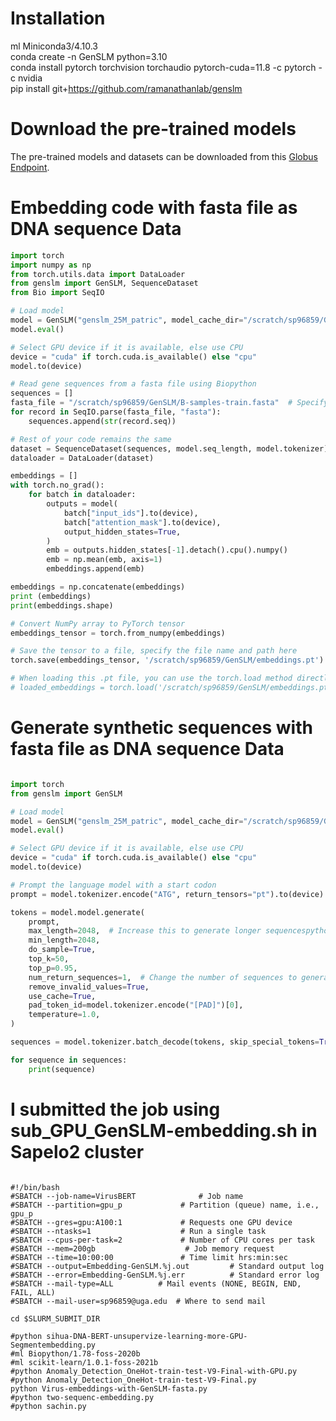 # Installation  
ml Miniconda3/4.10.3  
conda create -n GenSLM python=3.10  
conda install pytorch torchvision torchaudio pytorch-cuda=11.8 -c pytorch -c nvidia  
pip install git+https://github.com/ramanathanlab/genslm   
# Download the pre-trained models
The pre-trained models and datasets can be downloaded from this [Globus Endpoint](https://app.globus.org/file-manager?origin_id=25918ad0-2a4e-4f37-bcfc-8183b19c3150&origin_path=%2F&two_pane=false).  
# Embedding code with fasta file as DNA sequence Data  
```python  
import torch
import numpy as np
from torch.utils.data import DataLoader
from genslm import GenSLM, SequenceDataset
from Bio import SeqIO 

# Load model
model = GenSLM("genslm_25M_patric", model_cache_dir="/scratch/sp96859/GenSLM")
model.eval()

# Select GPU device if it is available, else use CPU
device = "cuda" if torch.cuda.is_available() else "cpu"
model.to(device)

# Read gene sequences from a fasta file using Biopython
sequences = []
fasta_file = "/scratch/sp96859/GenSLM/B-samples-train.fasta"  # Specify the path to the fasta file
for record in SeqIO.parse(fasta_file, "fasta"):
    sequences.append(str(record.seq))

# Rest of your code remains the same
dataset = SequenceDataset(sequences, model.seq_length, model.tokenizer)
dataloader = DataLoader(dataset)

embeddings = []
with torch.no_grad():
    for batch in dataloader:
        outputs = model(
            batch["input_ids"].to(device),
            batch["attention_mask"].to(device),
            output_hidden_states=True,
        )
        emb = outputs.hidden_states[-1].detach().cpu().numpy()
        emb = np.mean(emb, axis=1)
        embeddings.append(emb)

embeddings = np.concatenate(embeddings)
print (embeddings)
print(embeddings.shape)  

# Convert NumPy array to PyTorch tensor  
embeddings_tensor = torch.from_numpy(embeddings)

# Save the tensor to a file, specify the file name and path here  
torch.save(embeddings_tensor, '/scratch/sp96859/GenSLM/embeddings.pt')

# When loading this .pt file, you can use the torch.load method directly. For example:
# loaded_embeddings = torch.load('/scratch/sp96859/GenSLM/embeddings.pt')

```  
# Generate synthetic sequences with fasta file as DNA sequence Data  
```python  

import torch
from genslm import GenSLM

# Load model
model = GenSLM("genslm_25M_patric", model_cache_dir="/scratch/sp96859/GenSLM")
model.eval()

# Select GPU device if it is available, else use CPU
device = "cuda" if torch.cuda.is_available() else "cpu"
model.to(device)

# Prompt the language model with a start codon
prompt = model.tokenizer.encode("ATG", return_tensors="pt").to(device)

tokens = model.model.generate(
    prompt,
    max_length=2048,  # Increase this to generate longer sequencespython 
    min_length=2048,
    do_sample=True,
    top_k=50,
    top_p=0.95,
    num_return_sequences=1,  # Change the number of sequences to generate
    remove_invalid_values=True,
    use_cache=True,
    pad_token_id=model.tokenizer.encode("[PAD]")[0],
    temperature=1.0,
)

sequences = model.tokenizer.batch_decode(tokens, skip_special_tokens=True)

for sequence in sequences:
    print(sequence)

```  
# I submitted the job using sub_GPU_GenSLM-embedding.sh in Sapelo2 cluster  
```  

#!/bin/bash
#SBATCH --job-name=VirusBERT              # Job name
#SBATCH --partition=gpu_p             # Partition (queue) name, i.e., gpu_p 
#SBATCH --gres=gpu:A100:1             # Requests one GPU device 
#SBATCH --ntasks=1                    # Run a single task       
#SBATCH --cpus-per-task=2             # Number of CPU cores per task
#SBATCH --mem=200gb                    # Job memory request
#SBATCH --time=10:00:00               # Time limit hrs:min:sec
#SBATCH --output=Embedding-GenSLM.%j.out         # Standard output log
#SBATCH --error=Embedding-GenSLM.%j.err          # Standard error log
#SBATCH --mail-type=ALL          # Mail events (NONE, BEGIN, END, FAIL, ALL)
#SBATCH --mail-user=sp96859@uga.edu  # Where to send mail       

cd $SLURM_SUBMIT_DIR

#python sihua-DNA-BERT-unsupervize-learning-more-GPU-Segmentembedding.py
#ml Biopython/1.78-foss-2020b
#ml scikit-learn/1.0.1-foss-2021b
#python Anomaly_Detection_OneHot-train-test-V9-Final-with-GPU.py
#python Anomaly_Detection_OneHot-train-test-V9-Final.py
python Virus-embeddings-with-GenSLM-fasta.py
#python two-sequenc-embedding.py
#python sachin.py
```  
